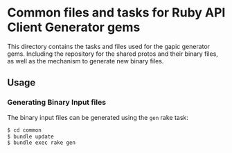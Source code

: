 # Common files and tasks for Ruby API Client Generator gems

This directory contains the tasks and files used for the gapic generator gems.
Including the repository for the shared protos and their binary files, as well
as the mechanism to generate new binary files.

## Usage

### Generating Binary Input files

The binary input files can be generated using the `gen` rake task:

```sh
$ cd common
$ bundle update
$ bundle exec rake gen
```

